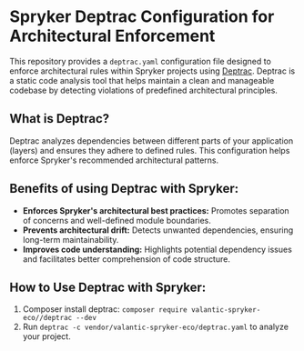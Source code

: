 # Spryker Deptrac Configuration for Architectural Enforcement

This repository provides a `deptrac.yaml` configuration file designed to enforce architectural rules within Spryker projects using [Deptrac](https://github.com/qossmic/deptrac). Deptrac is a static code analysis tool that helps maintain a clean and manageable codebase by detecting violations of predefined architectural principles.

## What is Deptrac?

Deptrac analyzes dependencies between different parts of your application (layers) and ensures they adhere to defined rules. This configuration helps enforce Spryker's recommended architectural patterns.

## Benefits of using Deptrac with Spryker:

*   **Enforces Spryker's architectural best practices:** Promotes separation of concerns and well-defined module boundaries.
*   **Prevents architectural drift:** Detects unwanted dependencies, ensuring long-term maintainability.
*   **Improves code understanding:** Highlights potential dependency issues and facilitates better comprehension of code structure.

## How to Use Deptrac with Spryker:
1. Composer install deptrac: `composer require valantic-spryker-eco//deptrac --dev`
2. Run `deptrac -c vendor/valantic-spryker-eco/deptrac.yaml` to analyze your project.
